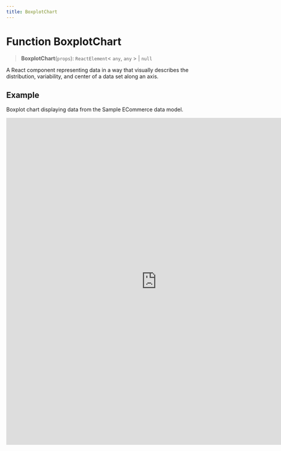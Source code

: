 ```yaml
---
title: BoxplotChart
---
```


# Function BoxplotChart

> **BoxplotChart**(`props`): `ReactElement`\< `any`, `any` \> \| `null`

A React component representing data in a way that visually describes the distribution,
variability, and center of a data set along an axis.

## Example

Boxplot chart displaying data from the Sample ECommerce data model.

<iframe
 src='https://csdk-playground.sisense.com/?example=charts%2Fboxplot-chart&mode=docs'
 width=800
 height=870
 style='border:none;'
/>

## Parameters

| Parameter | Type | Description |
| :------ | :------ | :------ |
| `props` | [`BoxplotChartProps`](../interfaces/interface.BoxplotChartProps.md) | Boxplot chart properties |

## Returns

`ReactElement`\< `any`, `any` \> \| `null`

Boxplot Chart component
